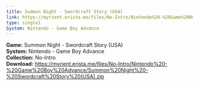 ```yaml
---
title: Summon Night - Swordcraft Story (USA)
link: https://myrient.erista.me/files/No-Intro/Nintendo%20-%20Game%20Boy%20Advance/Summon%20Night%20-%20Swordcraft%20Story%20(USA).zip
type: single1
System: Nintendo - Game Boy Advance
---
```

<b>Game:</b> Summon Night - Swordcraft Story (USA)<br>
<b>System:</b> Nintendo - Game Boy Advance<br>
<b>Collection:</b> No-Intro<br>
<b>Download:</b> https://myrient.erista.me/files/No-Intro/Nintendo%20-%20Game%20Boy%20Advance/Summon%20Night%20-%20Swordcraft%20Story%20(USA).zip